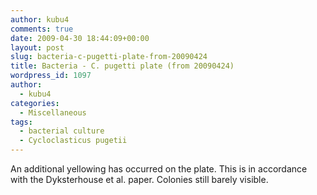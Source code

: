 ```yaml
---
author: kubu4
comments: true
date: 2009-04-30 18:44:09+00:00
layout: post
slug: bacteria-c-pugetti-plate-from-20090424
title: Bacteria - C. pugetti plate (from 20090424)
wordpress_id: 1097
author:
  - kubu4
categories:
  - Miscellaneous
tags:
  - bacterial culture
  - Cycloclasticus pugetii
---
```


An additional yellowing has occurred on the plate. This is in accordance with the Dyksterhouse et al. paper. Colonies still barely visible.
